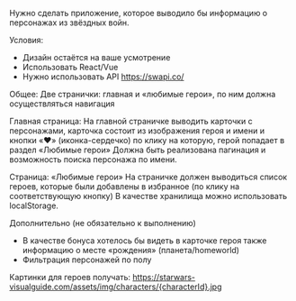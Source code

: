 Нужно сделать приложение, которое выводило бы информацию о персонажах из звёздных войн. 

Условия:
* Дизайн остаётся на ваше усмотрение
* Использовать React/Vue
* Нужно использовать API https://swapi.co/

Общее:
Две странички: главная и «любимые герои», по ним должна осуществляться навигация

Главная страница:
На главной страничке выводить карточки с персонажами, 
карточка состоит из изображения героя и имени и кнопки «♥️» (иконка-сердечко) по клику на которую, герой попадает в раздел «Любимые герои»
Должна быть реализована пагинация и возможность поиска персонажа по имени. 

Страница: «Любимые герои»
На страничке должен выводиться список героев, которые были добавлены в избранное (по клику на соответствующую кнопку) 
В качестве хранилища можно использовать localStorage.

Дополнительно (не обязательно к выполнению)
* В качестве бонуса хотелось бы видеть в карточке героя также информацию о месте «рождения» (планета/homeworld)
* Фильтрация персонажей по полу

Картинки для героев получать:
https://starwars-visualguide.com/assets/img/characters/{characterId}.jpg
